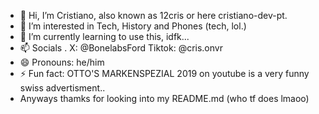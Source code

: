 - 👋 Hi, I’m Cristiano, also known as 12cris or here cristiano-dev-pt.
- 👀 I’m interested in Tech, History and Phones (tech, lol.)
- 🌱 I’m currently learning to use this, idfk...
- 📫 Socials . X: @BonelabsFord Tiktok: @cris.onvr
- 😄 Pronouns: he/him
- ⚡ Fun fact: OTTO'S MARKENSPEZIAL 2019 on youtube is a very funny swiss advertisment..
- Anyways thamks for looking into my README.md (who tf does lmaoo)
